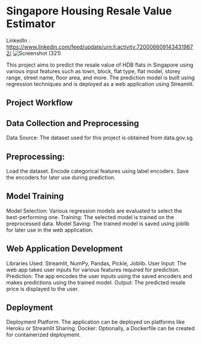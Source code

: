 # Singapore Housing Resale Value Estimator
LinkedIn : https://www.linkedin.com/feed/update/urn:li:activity:7200066091434319872/
![Screenshot (321)](https://github.com/Lavan1999/Project-10_SingaporeResaleFlatPrediction/assets/152668558/5dc06a98-2249-4cf2-a26d-4efea0f0ddb4)

This project aims to predict the resale value of HDB flats in Singapore using various input features such as town, block, flat type, flat model, storey range, street name, floor area, and more. The prediction model is built using regression techniques and is deployed as a web application using Streamlit.

## Project Workflow
## Data Collection and Preprocessing
Data Source: The dataset used for this project is obtained from data.gov.sg.
## Preprocessing:
Load the dataset.
Encode categorical features using label encoders.
Save the encoders for later use during prediction.
## Model Training
Model Selection: Various regression models are evaluated to select the best-performing one.
Training: The selected model is trained on the preprocessed data.
Model Saving: The trained model is saved using joblib for later use in the web application.
## Web Application Development
Libraries Used: Streamlit, NumPy, Pandas, Pickle, Joblib.
User Input: The web app takes user inputs for various features required for prediction.
Prediction: The app encodes the user inputs using the saved encoders and makes predictions using the trained model.
Output: The predicted resale price is displayed to the user.
##  Deployment
Deployment Platform: The application can be deployed on platforms like Heroku or Streamlit Sharing.
Docker: Optionally, a Dockerfile can be created for containerized deployment.
